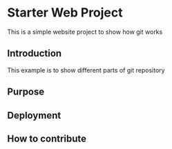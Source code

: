 # Starter Web Project

This is a simple website project to show how git works

## Introduction

This example is to show different parts of git repository

## Purpose

## Deployment

## How to contribute

